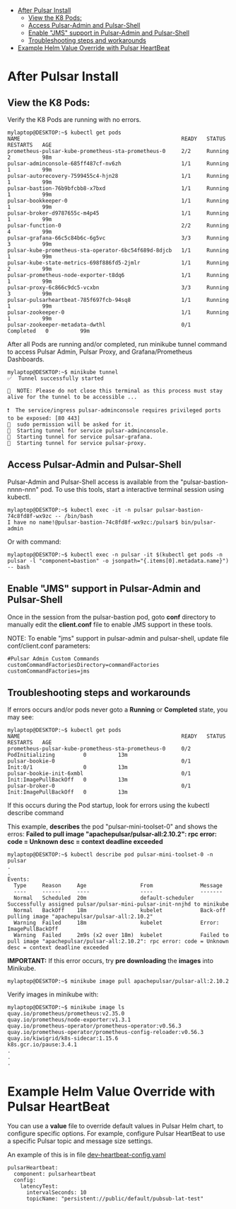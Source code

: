 - [After Pulsar Install](#after-pulsar-install)
  - [View the K8 Pods:](#view-the-k8-pods)
  - [Access Pulsar-Admin and Pulsar-Shell](#access-pulsar-admin-and-pulsar-shell)
  - [Enable "JMS" support in Pulsar-Admin and Pulsar-Shell](#enable-jms-support-in-pulsar-admin-and-pulsar-shell)
  - [Troubleshooting steps and workarounds](#troubleshooting-steps-and-workarounds)
- [Example Helm Value Override with Pulsar HeartBeat](#example-helm-value-override-with-pulsar-heartbeat)

# After Pulsar Install

## View the K8 Pods:
Verify the K8 Pods are running with no errors.

```
mylaptop@DESKTOP:~$ kubectl get pods
NAME                                                   READY   STATUS      RESTARTS   AGE
prometheus-pulsar-kube-prometheus-sta-prometheus-0     2/2     Running     2          98m
pulsar-adminconsole-685ff487cf-nv6zh                   1/1     Running     1          99m
pulsar-autorecovery-7599455c4-hjn28                    1/1     Running     1          99m
pulsar-bastion-76b9bfcbb8-x7bxd                        1/1     Running     1          99m
pulsar-bookkeeper-0                                    1/1     Running     1          99m
pulsar-broker-d9787655c-m4p45                          1/1     Running     1          99m
pulsar-function-0                                      2/2     Running     4          99m
pulsar-grafana-66c5c84b6c-6g5vc                        3/3     Running     3          99m
pulsar-kube-prometheus-sta-operator-6bc54f689d-8djcb   1/1     Running     1          99m
pulsar-kube-state-metrics-698f886fd5-2jmlr             1/1     Running     2          99m
pulsar-prometheus-node-exporter-t8dq6                  1/1     Running     1          99m
pulsar-proxy-6c866c9dc5-vcxbn                          3/3     Running     3          99m
pulsar-pulsarheartbeat-785f697fcb-94sq8                1/1     Running     1          99m
pulsar-zookeeper-0                                     1/1     Running     1          99m
pulsar-zookeeper-metadata-dwthl                        0/1     Completed   0          99m
```
After all Pods are running and/or completed, run minikube tunnel command to access Pulsar Admin, Pulsar Proxy, and Grafana/Prometheus Dashboards.

```
mylaptop@DESKTOP:~$ minikube tunnel
✅  Tunnel successfully started

📌  NOTE: Please do not close this terminal as this process must stay alive for the tunnel to be accessible ...

❗  The service/ingress pulsar-adminconsole requires privileged ports to be exposed: [80 443]
🔑  sudo permission will be asked for it.
🏃  Starting tunnel for service pulsar-adminconsole.
🏃  Starting tunnel for service pulsar-grafana.
🏃  Starting tunnel for service pulsar-proxy.

```

## Access Pulsar-Admin and Pulsar-Shell
Pulsar-Admin and Pulsar-Shell access is available from the "pulsar-bastion-nnnn-nnn" pod.  To use this tools, start a interactive terminal session using kubectl.
```
mylaptop@DESKTOP:~$ kubectl exec -it -n pulsar pulsar-bastion-74c8fd8f-wx9zc -- /bin/bash
I have no name!@pulsar-bastion-74c8fd8f-wx9zc:/pulsar$ bin/pulsar-admin
```
Or with command:
```
mylaptop@DESKTOP:~$ kubectl exec -n pulsar -it $(kubectl get pods -n pulsar -l "component=bastion" -o jsonpath="{.items[0].metadata.name}") -- bash
```
## Enable "JMS" support in Pulsar-Admin and Pulsar-Shell
Once in the session from the pulsar-bastion pod, goto **conf** directory to manually edit the **client.conf** file to enable JMS support in these tools.

NOTE:  To enable "jms" support in pulsar-admin and pulsar-shell, update file conf/client.conf parameters:
```
#Pulsar Admin Custom Commands
customCommandFactoriesDirectory=commandFactories
customCommandFactories=jms
```

## Troubleshooting steps and workarounds

If errors occurs and/or pods never goto a **Running** or **Completed** state, you may see:
```
mylaptop@DESKTOP:~$ kubectl get pods
NAME                                                   READY   STATUS                  RESTARTS   AGE
prometheus-pulsar-kube-prometheus-sta-prometheus-0     0/2     PodInitializing         0          13m
pulsar-bookie-0                                        0/1     Init:0/1                0          13m
pulsar-bookie-init-6xmbl                               0/1     Init:ImagePullBackOff   0          13m
pulsar-broker-0                                        0/1     Init:ImagePullBackOff   0          13m
```
If this occurs during the Pod startup, look for errors using the kubectl describe command

This example, **describes** the pod "pulsar-mini-toolset-0" and shows the erros:  **Failed to pull image "apachepulsar/pulsar-all:2.10.2": rpc error: code = Unknown desc = context deadline exceeded**
```
mylaptop@DESKTOP:~$ kubectl describe pod pulsar-mini-toolset-0 -n pulsar
.
.
Events:
  Type     Reason     Age                 From               Message
  ----     ------     ----                ----               -------
  Normal   Scheduled  20m                 default-scheduler  Successfully assigned pulsar/pulsar-mini-pulsar-init-nnjhd to minikube
  Normal   BackOff    18m                 kubelet            Back-off pulling image "apachepulsar/pulsar-all:2.10.2"
  Warning  Failed     18m                 kubelet            Error: ImagePullBackOff
  Warning  Failed     2m9s (x2 over 18m)  kubelet            Failed to pull image "apachepulsar/pulsar-all:2.10.2": rpc error: code = Unknown desc = context deadline exceeded
```
**IMPORTANT:** If this error occurs, try **pre downloading** the **images** into Minikube.
```
mylaptop@DESKTOP:~$ minikube image pull apachepulsar/pulsar-all:2.10.2 
```
Verify images in minikube with:
```
mylaptop@DESKTOP:~$ minikube image ls
quay.io/prometheus/prometheus:v2.35.0
quay.io/prometheus/node-exporter:v1.3.1
quay.io/prometheus-operator/prometheus-operator:v0.56.3
quay.io/prometheus-operator/prometheus-config-reloader:v0.56.3
quay.io/kiwigrid/k8s-sidecar:1.15.6
k8s.gcr.io/pause:3.4.1
.
.
.
```
# Example Helm Value Override with Pulsar HeartBeat
You can use a **value** file to override default values in Pulsar Helm chart, to configure specific options.  For example, configure Pulsar HeartBeat to use a specific Pulsar topic and message size settings.

An example of this is in file [dev-heartbeat-config.yaml](helm-values/dev-heartbeat-config.yaml)
```
pulsarHeartbeat:
  component: pulsarheartbeat
  config:
    latencyTest:
      intervalSeconds: 10
      topicName: "persistent://public/default/pubsub-lat-test"
      
```